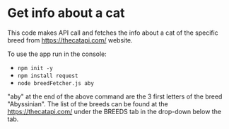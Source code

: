 # Get info about a cat

This code makes API call and fetches the info about a cat of the specific breed from https://thecatapi.com/ website.

To use the app run in the console: 
* `npm init -y`
* `npm install request`
* `node breedFetcher.js aby`  
  
"aby" at the end of the above command are the 3 first letters of the breed "Abyssinian".
The list of the breeds can be found at the https://thecatapi.com/ under the BREEDS tab in the drop-down below the tab.